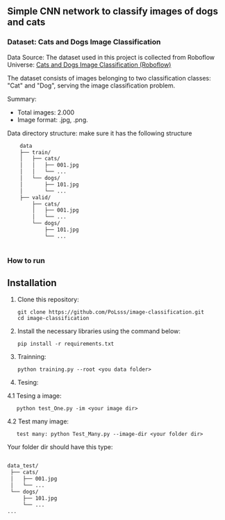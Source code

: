 ## Simple CNN network to classify images of dogs and cats
### Dataset: Cats and Dogs Image Classification
Data Source:
The dataset used in this project is collected from Roboflow Universe: [Cats and Dogs Image Classification (Roboflow)](https://universe.roboflow.com/workspace1-aalti/cats-and-dogs-image-classification/dataset/1)


The dataset consists of images belonging to two classification classes: "Cat" and "Dog", serving the image classification problem.


Summary:
 - Total images: 2.000
 - Image format: .jpg, .png.

Data directory structure: make sure it has the following structure

```bash
    data
    ├── train/
    │   ├── cats/
    │   │   ├── 001.jpg
    │   │   └── ...
    │   └── dogs/
    │       ├── 101.jpg
    │       └── ...
    ├── valid/
        ├── cats/
        │   ├── 001.jpg
        │   └── ...
        └── dogs/
            ├── 101.jpg
            └── ...
  
```
### How to run
## Installation
1. Clone this repository:
      
       git clone https://github.com/PoLsss/image-classification.git
       cd image-classification
      
2. Install the necessary libraries using the command below:
   
       pip install -r requirements.txt

3. Trainning:
   
       python training.py --root <you data folder>

4. Tesing:

4.1 Tesing a image:
   
       python test_One.py -im <your image dir>

4.2 Test many image:


       test many: python Test_Many.py --image-dir <your folder dir>

Your folder dir should have this type:

```bash

data_test/
 ├── cats/
 │   ├── 001.jpg
 │   └── ...
 └── dogs/
     ├── 101.jpg
     └── ...
...
